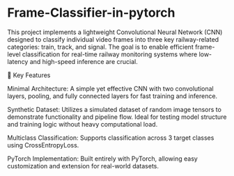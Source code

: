 # Frame-Classifier-in-pytorch
This project implements a lightweight Convolutional Neural Network (CNN) designed to classify individual video frames into three key railway-related categories: train, track, and signal. The goal is to enable efficient frame-level classification for real-time railway monitoring systems where low-latency and high-speed inference are crucial.

🧠 Key Features

Minimal Architecture: A simple yet effective CNN with two convolutional layers, pooling, and fully connected layers for fast training and inference.


Synthetic Dataset: Utilizes a simulated dataset of random image tensors to demonstrate functionality and pipeline flow. Ideal for testing model structure and training logic without heavy computational load.


Multiclass Classification: Supports classification across 3 target classes using CrossEntropyLoss.


PyTorch Implementation: Built entirely with PyTorch, allowing easy customization and extension for real-world datasets.
